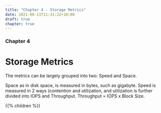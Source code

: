 ```yaml
---
title: "Chapter 4 - Storage Metrics"
date: 2021-06-11T11:31:22+10:00
draft: true
chapter: true
---
```


### Chapter 4
# Storage Metrics

The metrics can be largely grouped into two: Speed and Space. 

Space as in disk space, is measured in bytes, such as gigabyte. Speed is measured in 2 ways (contention and utilization, and utilization is further divided into IOPS and Throughput. Throughput = IOPS x Block Size.

{{% children %}}